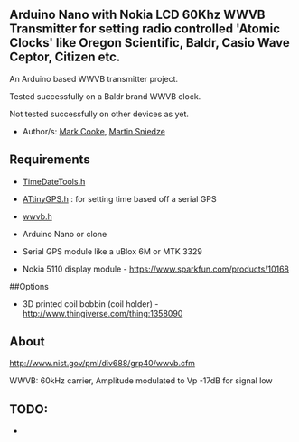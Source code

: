 ## Arduino Nano with Nokia LCD 60Khz WWVB Transmitter for setting radio controlled 'Atomic Clocks' like Oregon Scientific, Baldr, Casio Wave Ceptor, Citizen etc. 
An Arduino based WWVB transmitter project.

Tested successfully on a Baldr brand WWVB clock.

Not tested successfully on other devices as yet.


* Author/s: [Mark Cooke](https://www.github.com/micooke), [Martin Sniedze](https://www.github.com/mr-sneezy)

## Requirements
* [TimeDateTools.h](https://github.com/micooke/ATtinyGPS/TimeDateTools.h)
* [ATtinyGPS.h](https://github.com/micooke/ATtinyGPS/ATtinyGPS.h) : for setting time based off a serial GPS
* [wwvb.h](https://github.com/micooke/WWVB/wwvb.h)

* Arduino Nano or clone
* Serial GPS module like a uBlox 6M or MTK 3329
* Nokia 5110 display module  - https://www.sparkfun.com/products/10168

##Options
* 3D printed coil bobbin (coil holder)  - http://www.thingiverse.com/thing:1358090

## About
http://www.nist.gov/pml/div688/grp40/wwvb.cfm

WWVB: 60kHz carrier, Amplitude modulated to Vp -17dB for signal low



## TODO:
* 
